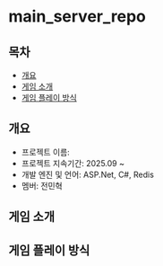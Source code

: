 # main_server_repo

## 목차
  - [개요](#개요)
  - [게임 소개](#게임-소개)
  - [게임 플레이 방식](#게임-플레이-방식)

## 개요
- 프로젝트 이름: 
- 프로젝트 지속기간: 2025.09 ~
- 개발 엔진 및 언어: ASP.Net, C#, Redis
- 멤버: 전민혁

## 게임 소개

## 게임 플레이 방식
